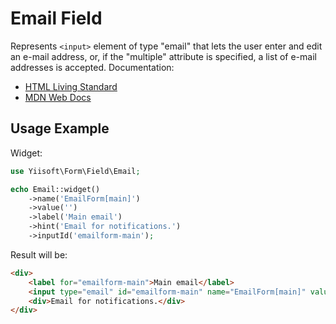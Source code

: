 # Email Field

Represents `<input>` element of type "email" that lets the user enter and edit an e-mail address, or, if the "multiple"
attribute is specified, a list of e-mail addresses is accepted. Documentation:

- [HTML Living Standard](https://html.spec.whatwg.org/multipage/input.html#email-state-(type=email))
- [MDN Web Docs](https://developer.mozilla.org/docs/Web/HTML/Element/input/email)

## Usage Example

Widget:

```php
use Yiisoft\Form\Field\Email;

echo Email::widget()
    ->name('EmailForm[main]')
    ->value('')
    ->label('Main email')
    ->hint('Email for notifications.')
    ->inputId('emailform-main');
```

Result will be:

```html
<div>
    <label for="emailform-main">Main email</label>
    <input type="email" id="emailform-main" name="EmailForm[main]" value>
    <div>Email for notifications.</div>
</div>
```
